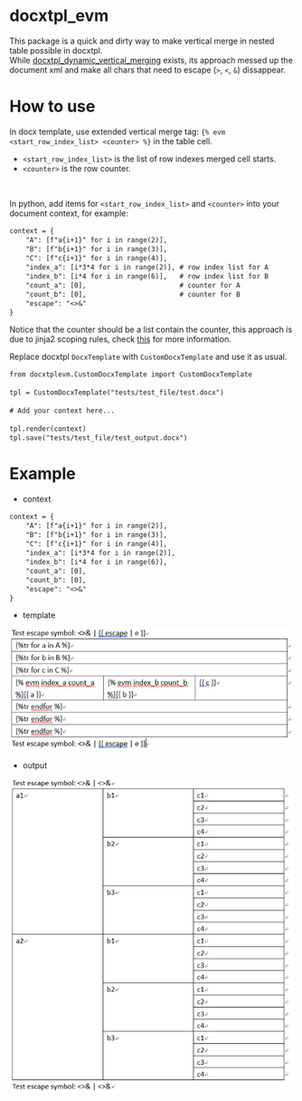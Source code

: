 # docxtpl_evm
This package is a quick and dirty way to make vertical merge in nested table possible in docxtpl.<br>
While [docxtpl_dynamic_vertical_merging](https://github.com/tsy19900929/docxtpl_dynamic_vertical_merging) exists, its approach messed up the document xml and make all chars that need to escape (`>`, `<`, `&`) dissappear.
<br>

# How to use
In docx template, use extended vertical merge tag: `{% evm <start_row_index_list> <counter> %}` in the table cell.
* `<start_row_index_list>` is the list of row indexes merged cell starts.
* `<counter>` is the row counter.
<br>

In python, add items for `<start_row_index_list>` and `<counter>` into your document context, for example:
```
context = {
    "A": [f"a{i+1}" for i in range(2)],
    "B": [f"b{i+1}" for i in range(3)],
    "C": [f"c{i+1}" for i in range(4)],
    "index_a": [i*3*4 for i in range(2)], # row index list for A
    "index_b": [i*4 for i in range(6)],   # row index list for B
    "count_a": [0],                       # counter for A
    "count_b": [0],                       # counter for B
    "escape": "<>&"
}
```
Notice that the counter should be a list contain the counter, this approach is due to jinja2 scoping rules, check [this](https://stackoverflow.com/questions/7537439/how-to-increment-a-variable-on-a-for-loop-in-jinja-template/32700975#32700975) for more information.
<br>

Replace docxtpl `DocxTemplate` with `CustomDocxTemplate` and use it as usual.
```
from docxtplevm.CustomDocxTemplate import CustomDocxTemplate

tpl = CustomDocxTemplate("tests/test_file/test.docx")

# Add your context here...

tpl.render(context)
tpl.save("tests/test_file/test_output.docx")
```

# Example
* context
```
context = {
    "A": [f"a{i+1}" for i in range(2)],
    "B": [f"b{i+1}" for i in range(3)],
    "C": [f"c{i+1}" for i in range(4)],
    "index_a": [i*3*4 for i in range(2)],
    "index_b": [i*4 for i in range(6)],
    "count_a": [0],
    "count_b": [0],
    "escape": "<>&"
}
```

* template
<img src="https://github.com/PeterLei-Sporton/docxtpl_evm/blob/main/template.png" />

* output
<img src="https://github.com/PeterLei-Sporton/docxtpl_evm/blob/main/output.png" />